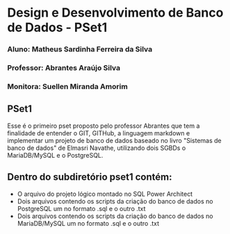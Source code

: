 # Design e Desenvolvimento de Banco de Dados - PSet1

### Aluno: Matheus Sardinha Ferreira da Silva
### Professor: Abrantes Araújo Silva
### Monitora: Suellen Miranda Amorim

## PSet1
Esse é o primeiro pset proposto pelo professor Abrantes que tem a finalidade de entender o GIT, GITHub, a linguagem markdown e implementar um projeto de banco de dados baseado no livro "Sistemas de banco de dados" de Elmasri Navathe, utilizando dois SGBDs o MariaDB/MySQL e o PostgreSQL.

## Dentro do subdiretório pset1 contém:
* O arquivo do projeto lógico montado no SQL Power Architect
* Dois arquivos contendo os scripts da criação do banco de dados no PostgreSQL um no formato .sql e o outro .txt  
* Dois arquivos contendo os scripts da criação do banco de dados no MariaDB/MySQL um no formato .sql e o outro .txt  